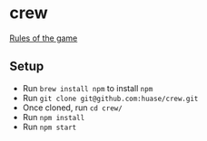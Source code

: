 # crew

[Rules of the game](#https://www.ultraboardgames.com/the-crew/game-rules.php?fbclid=IwAR1yvUP_Ih2lN4K72kViTF0Gd61hDq4sDZCPO5yEUWFPwmZXN8zOehwl2T4)

## Setup

- Run `brew install npm` to install `npm`
- Run `git clone git@github.com:huase/crew.git`
- Once cloned, run `cd crew/`
- Run `npm install`
- Run `npm start`
